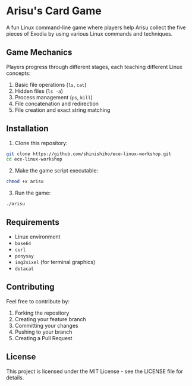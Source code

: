 # Arisu's Card Game

A fun Linux command-line game where players help Arisu collect the five pieces of Exodia by using various Linux commands and techniques.

## Game Mechanics

Players progress through different stages, each teaching different Linux concepts:

1. Basic file operations (`ls`, `cat`)
2. Hidden files (`ls -a`)
3. Process management (`ps`, `kill`)
4. File concatenation and redirection
5. File creation and exact string matching

## Installation

1. Clone this repository:
```bash
git clone https://github.com/shinishiho/ece-linux-workshop.git
cd ece-linux-workshop
```

2. Make the game script executable:
```bash
chmod +x arisu
```

3. Run the game:
```bash
./arisu
```

## Requirements

- Linux environment
- `base64`
- `curl`
- `ponysay`
- `img2sixel` (for terminal graphics)
- `dotacat`

## Contributing

Feel free to contribute by:
1. Forking the repository
2. Creating your feature branch
3. Committing your changes
4. Pushing to your branch
5. Creating a Pull Request

## License

This project is licensed under the MIT License - see the LICENSE file for details. 